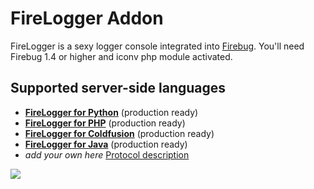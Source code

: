 # FireLogger Addon

FireLogger is a sexy logger console integrated into [Firebug][firebug]. You'll need Firebug 1.4 or higher and iconv php module activated.

## Supported server-side languages

  * **[FireLogger for Python][firelogger4py]** (production ready)
  * **[FireLogger for PHP][firelogger4php]** (production ready)
  * **[FireLogger for Coldfusion][firelogger4cfm]** (production ready)
  * **[FireLogger for Java][webappender]** (production ready)
  * _add your own here_ [Protocol description](https://github.com/binaryage/firelogger/wiki)

<a href="http://firelogger.binaryage.com"><img src="http://firelogger.binaryage.com/shared/img/firelogger4php-mainshot.png"/></a>

[firebug]: https://addons.mozilla.org/en-US/firefox/addon/1843
[firelogger4py]: http://github.com/darwin/firepython
[firelogger4php]: http://github.com/darwin/firelogger.php
[firelogger4js]: http://github.com/darwin/firelogger.js
[firelogger4cfm]: http://cffirelogger.riaforge.org
[webappender]: https://github.com/clescot/webappender

